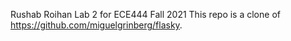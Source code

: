 Rushab Roihan Lab 2 for ECE444 Fall 2021
This repo is a clone of https://github.com/miguelgrinberg/flasky.
